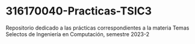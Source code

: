 # 316170040-Practicas-TSIC3
 Repositorio dedicado a las prácticas correspondientes a la materia Temas Selectos de Ingeniería en Computación,  semestre 2023-2
